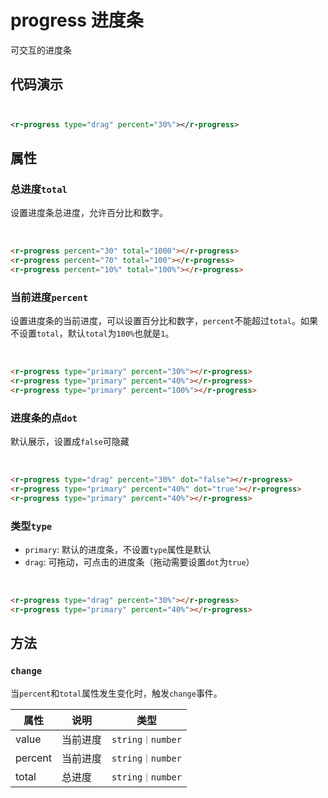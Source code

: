# progress 进度条

可交互的进度条

## 代码演示

<div style="display:inline-block;margin-right: 8px;margin-bottom: 12px;">
     <r-progress type="drag" percent="30%"></r-progress>
</div>

```xml
<r-progress type="drag" percent="30%"></r-progress>
```

## 属性

### 总进度`total`

设置进度条总进度，允许百分比和数字。

<div style="display:inline-block;margin-right: 8px;margin-bottom: 12px;">
     <r-progress percent="30" total="1000"></r-progress>
</div>
<div style="display:inline-block;margin-right: 8px;margin-bottom: 12px;">
     <r-progress percent="70" total="100"></r-progress>
</div>
<div style="display:inline-block;margin-right: 8px;margin-bottom: 12px;">
     <r-progress percent="10%" total="100%"></r-progress>
</div>

```html
<r-progress percent="30" total="1000"></r-progress>
<r-progress percent="70" total="100"></r-progress>
<r-progress percent="10%" total="100%"></r-progress>
```

### 当前进度`percent`

设置进度条的当前进度，可以设置百分比和数字，`percent`不能超过`total`。如果不设置`total`，默认`total`为`100%`也就是`1`。

<div style="display:inline-block;margin-right: 8px;margin-bottom: 12px;">
     <r-progress type="primary" percent="30%"></r-progress>
</div>
<div style="display:inline-block;margin-right: 8px;margin-bottom: 12px;">
     <r-progress type="primary" percent="70%"></r-progress>
</div>
<div style="display:inline-block;margin-right: 8px;margin-bottom: 12px;">
     <r-progress type="primary" percent="100%"></r-progress>
</div>

```html
<r-progress type="primary" percent="30%"></r-progress>
<r-progress type="primary" percent="40%"></r-progress>
<r-progress type="primary" percent="100%"></r-progress>
```

### 进度条的点`dot`

默认展示，设置成`false`可隐藏

<div style="display:inline-block;margin-right: 8px;margin-bottom: 12px;">
     <r-progress type="drag" percent="30%" dot="false"></r-progress>
</div>
<div style="display:inline-block;margin-right: 8px;margin-bottom: 12px;">
     <r-progress type="primary" percent="40%" dot="true"></r-progress>
</div>
<div style="display:inline-block;margin-right: 8px;margin-bottom: 12px;">
     <r-progress type="primary" percent="40%" ></r-progress>
</div>

```html
<r-progress type="drag" percent="30%" dot="false"></r-progress>
<r-progress type="primary" percent="40%" dot="true"></r-progress>
<r-progress type="primary" percent="40%"></r-progress>
```

### 类型`type`

- `primary`: 默认的进度条，不设置`type`属性是默认
- `drag`: 可拖动，可点击的进度条（拖动需要设置`dot`为`true`）

<div style="display:inline-block;margin-right: 8px;margin-bottom: 12px;">
     <r-progress type="drag" percent="30%"></r-progress>
</div>
<div style="display:inline-block;margin-right: 8px;margin-bottom: 12px;">
     <r-progress type="primary" percent="40%"></r-progress>
</div>

```html
<r-progress type="drag" percent="30%"></r-progress>
<r-progress type="primary" percent="40%"></r-progress>
```

## 方法

### `change`

当`percent`和`total`属性发生变化时，触发`change`事件。

| 属性    | 说明     | 类型             |
| ------- | -------- | ---------------- |
| value   | 当前进度 | `string｜number` |
| percent | 当前进度 | `string｜number` |
| total   | 总进度   | `string｜number` |
